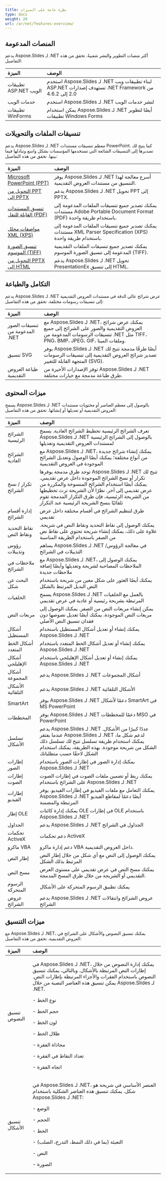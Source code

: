 ```yaml
---
title: نظرة عامة على الميزات
type: docs
weight: 20
url: /ar/net/features-overview/
---
```


## **المنصات المدعومة**
يدعم Aspose.Slides لـ .NET أكثر منصات التطوير والنشر شعبيةً. تحقق من هذه التفاصيل:

|**الميزة**|**الوصف**|
| :- | :- |
|تطبيقات ASP.NET الويب|استخدم Aspose.Slides لـ .NET لبناء تطبيقات ويب ASP.NET تستهدف إصدارات .NET Framework من 2.0 إلى 4.6.2|
|خدمات الويب| استخدم Aspose.Slides لـ .NET لنشر خدمات الويب            |
|تطبيقات WinForms|يمكن استخدام Aspose.Slides لـ .NET أيضًا لتطوير تطبيقات Windows Forms|
## **تنسيقات الملفات والتحويلات**
يدعم Aspose.Slides لـ .NET معظم تنسيقات مستندات PowerPoint. كما يتيح لك تصديرها إلى التنسيقات الشائعة التي تستخدمها المؤسسات بشكل واسع وتبادلها فيما بينها. تحقق من هذه التفاصيل:

|**الميزة**|**الوصف**|
| :- | :- |
|[Microsoft PowerPoint (PPT)](/slides/ar/net/ppt-vs-pptx/)|يوفر Aspose.Slides لـ .NET أسرع معالجة لهذا التنسيق من مستندات العروض التقديمية.|
|[التحويل من PPT إلى PPTX](/slides/ar/net/convert-ppt-to-pptx/)|يدعم Aspose.Slides لـ .NET تحويل PPT إلى PPTX.|
|[تنسيق المستندات القابلة للنقل (PDF)](/slides/ar/net/convert-powerpoint-ppt-and-pptx-to-pdf/)|يمكنك تصدير جميع تنسيقات الملفات المدعومة إلى مستندات Adobe Portable Document Format (PDF) باستخدام طريقة واحدة.|
|[مواصفات محلل XML (XPS)](https://docs.aspose.com/slides/net/convert-powerpoint-to-xps/)|يمكنك تصدير جميع تنسيقات الملفات المدعومة إلى مستندات XML Parser Specification (XPS) باستخدام طريقة واحدة.|
|[تنسيق الصورة الموسوم (TIFF)](/slides/ar/net/convert-powerpoint-to-tiff/)|يمكنك تصدير جميع تنسيقات الملفات التقديمية المدعومة إلى تنسيق الصورة الموسوم (TIFF).|
|[التحويل من PPTX إلى HTML](/slides/ar/net/convert-powerpoint-ppt-and-pptx-to-html/)|يدعم Aspose.Slides لـ .NET تحويل PresentationEx إلى تنسيق HTML.|
## **التكامل والطباعة**
يدعم Aspose.Slides لـ .NET عرض شرائح عالي الدقة في مستندات العروض التقديمية إلى تنسيقات رسومات مختلفة. تحقق من هذه التفاصيل:

|**الميزة**|**الوصف**|
| :- | :- |
|تنسيقات الصور المدعومة من .NET|مع Aspose.Slides لـ .NET، يمكنك عرض شرائح العروض التقديمية والصور على الشرائح إلى جميع تنسيقات الرسومات المدعومة من .NET مثل TIFF، PNG، BMP، JPEG، GIF، وملفات الميتا.|
|تنسيق SVG|يوفر Aspose.Slides لـ .NET أيضًا طرقًا مدمجة تتيح لك تصدير شرائح العروض التقديمية إلى تنسيقات الرسومات المتجهة القابلة للتغيير (SVG).|
|طباعة العروض التقديمية|توفر الإصدارات الأخيرة من Aspose.Slides لـ .NET طرق طباعة مدمجة مع خيارات مختلفة.|
## **ميزات المحتوى**
يسمح Aspose.Slides لـ .NET بالوصول إلى معظم العناصر أو محتويات مستندات العروض التقديمية أو تعديلها أو إنشائها. تحقق من هذه التفاصيل:

|**الميزة**|**الوصف**|
| :- | :- |
|الشرائح الرئيسية|تعرف الشرائح الرئيسية تخطيط الشرائح العادية. يسمح Aspose.Slides لـ .NET بالوصول إلى الشرائح الرئيسية لمستندات العروض التقديمية وتعديلها|
|الشرائح العادية|مع Aspose.Slides لـ .NET، يمكنك إنشاء شرائح جديدة من أنواع مختلفة؛ يمكنك أيضًا الوصول وتعديل الشرائح الموجودة في العروض التقديمية|
|تكرار / نسخ الشرائح|توجد طرق مدمجة يوفرها Aspose.Slides لـ .NET تتيح لك تكرار أو نسخ الشرائح الموجودة داخل عرض تقديمي. يمكنك أيضًا استخدام الشرائح المنسوخة والمكررة من عرض تقديمي إلى آخر. نظرًا لأن الشريحة ترث تخطيطها من الشريحة الرئيسية، فإن طرق التكرار المدمجة تقوم تلقائيًا بنسخ الشريحة الرئيسية عند التكرار|
|إدارة أقسام الشرائح|طرق لتنظيم الشرائح في أقسام مختلفة داخل عرض تقديمي|
|نقاط التحديد ونقاط النص|يمكنك الوصول إلى نقاط التحديد ونقاط النص في شريحة. علاوة على ذلك، يمكنك إنشاء شريحة تحتوي على نقاط نص من الصفر باستخدام الطريقة المناسبة|
|رؤوس وتذييلات|يساهم Aspose.Slides لـ .NET في معالجة الرؤوس/التذييلات في الشرائح|
|ملاحظات في الشرائح|مع Aspose.Slides لـ .NET، يمكنك الوصول إلى الملاحظات المصاحبة لشريحة وتعديلها وأيضًا إضافة ملاحظات جديدة|
|البحث عن شكل|يمكنك أيضًا العثور على شكل معين من شريحة باستخدام النص البديل المرتبط بالشكل|
|الخلفيات|يسمح Aspose.Slides لـ .NET بالعمل مع الخلفيات المرتبطة بشريحة رئيسية أو عادية في عرض تقديمي|
|مربعات النص|يمكن إنشاء مربعات النص من الصفر. يمكنك الوصول إلى مربعات النص الموجودة. يمكنك أيضًا تعديل نصوصها دون فقدان تنسيق النص الأصلي|
|أشكال المستطيل|يمكنك إنشاء أو تعديل أشكال المستطيل باستخدام Aspose.Slides لـ .NET|
|أشكال الخط المتعدد|يمكنك إنشاء أو تعديل أشكال الخط المتعدد باستخدام Aspose.Slides لـ .NET|
|أشكال الإهليلجي|يمكنك إنشاء أو تعديل أشكال الإهليلجي باستخدام Aspose.Slides لـ .NET|
|أشكال المجموعة| يدعم Aspose.Slides لـ .NET أشكال المجموعات                 |
|الأشكال التلقائية|يدعم Aspose.Slides لـ .NET الأشكال التلقائية|
|SmartArt|يوفر Aspose.Slides لـ .NET دعمًا لأشكال SmartArt في MS PowerPoint|
|المخططات|يوفر Aspose.Slides لـ .NET دعمًا للمخططات MSO في PowerPoint|
|تسلسل الأشكال| يدعم Aspose.Slides لـ .NET عددًا كبيرًا من الأشكال. عندما يفتقر Aspose.Slides لـ .NET لدعم شكل ما، يمكنك استخدام طريقة تسلسل تتيح لك تسلسل ذلك الشكل من شريحة موجودة. بهذه الطريقة، يمكنك استخدام الشكل لاحقًا حسب متطلباتك |
|إطارات الصور|يمكنك إدارة الصور في إطارات الصور باستخدام Aspose.Slides لـ .NET|
|إطارات الصوت|يمكنك ربط أو تضمين ملفات الصوت في إطارات الصوت على الشرائح باستخدام Aspose.Slides لـ .NET|
|إطارات الفيديو| يمكنك التعامل مع ملفات الفيديو في إطارات الفيديو. يوفر Aspose.Slides لـ .NET أيضًا دعمًا لمقاطع الفيديو المرتبطة والمضمنة |
|إطار OLE|يمكنك إدارة كائنات OLE في إطارات OLE باستخدام Aspose.Slides لـ .NET|
|الجداول|يدعم Aspose.Slides لـ .NET الجداول في الشرائح|
|تحكمات ActiveX|دعم تحكمات ActiveX|
|ماكرو VBA|دعم إدارة ماكرو VBA داخل العروض التقديمية.|
|إطار النص|يمكنك الوصول إلى النص مع أي شكل من خلال إطار النص المرتبط بذلك الشكل|
|مسح النص|يمكنك مسح النص في عرض تقديمي على مستوى العرض التقديمي أو الشريحة من خلال طرق المسح المدمجة.|
|الرسوم المتحركة|يمكنك تطبيق الرسوم المتحركة على الأشكال|
|عروض الشرائح|يدعم Aspose.Slides لـ .NET عروض الشرائح وانتقالات الشرائح|
## **ميزات التنسيق**
مع Aspose.Slides لـ .NET، يمكنك تنسيق النصوص والأشكال على الشرائح في العروض التقديمية. تحقق من هذه التفاصيل:

|**الميزة**|**الوصف**|
| :- | :- |
|تنسيق النصوص|<p>في Aspose.Slides لـ .NET، يمكنك إدارة النصوص من خلال إطارات النص المرتبطة بالأشكال. وبالتالي، يمكنك تنسيق النصوص باستخدام الفقرات والأجزاء المرتبطة بإطارات النص. يمكن تنسيق هذه العناصر النصية من خلال Aspose.Slides لـ .NET.</p><p>- نوع الخط</p><p>- حجم الخط</p><p>- لون الخط</p><p>- ظلال الخط</p><p>- محاذاة الفقرة</p><p>- تعداد النقاط في الفقرة</p><p>- اتجاه الفقرة</p>|
|تنسيق الأشكال|<p>في Aspose.Slides لـ .NET، العنصر الأساسي في شريحة هو شكل. يمكنك تنسيق هذه العناصر الشكلية باستخدام Aspose.Slides لـ .NET:</p><p>- الوضع</p><p>- الحجم</p><p>- الخط</p><p>- التعبئة (بما في ذلك النمط، التدرج، الصلب)</p><p>- النص</p><p>- الصورة</p>|